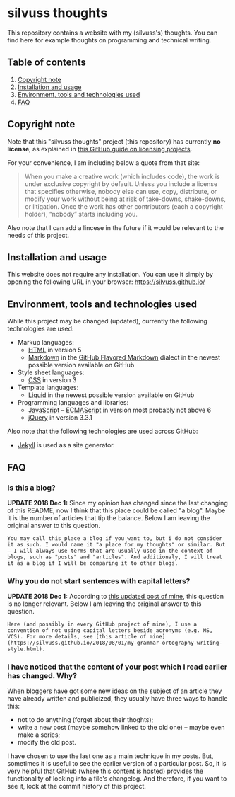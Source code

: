 # silvuss thoughts

This repository contains a website with my (silvuss's) thoughts. You can find here for example thoughts on programming and technical writing.

## Table of contents

1. [Copyright note](#copyright-note)
2. [Installation and usage](#installation-and-usage)
3. [Environment, tools and technologies used](#environment-tools-and-technologies-used)
4. [FAQ](#faq)

## Copyright note

Note that this "silvuss thoughts" project (this repository) has currently **no license**, as explained in [this GitHub guide on licensing projects](https://choosealicense.com/no-permission/).

For your convenience, I am including below a quote from that site:
> When you make a creative work (which includes code), the work is under exclusive copyright by default. Unless you include a license that specifies otherwise, nobody else can use, copy, distribute, or modify your work without being at risk of take-downs, shake-downs, or litigation. Once the work has other contributors (each a copyright holder), “nobody” starts including you.

Also note that I can add a lincese in the future if it would be relevant to the needs of this project.

## Installation and usage

This website does not require any installation. You can use it simply by opening the following URL in your browser: https://silvuss.github.io/

## Environment, tools and technologies used

While this project may be changed (updated), currently the following technologies are used:
- Markup languages:
    - [HTML](https://en.wikipedia.org/wiki/HTML) in version 5
    - [Markdown](https://en.wikipedia.org/wiki/Markdown) in the [GitHub Flavored Markdown](https://github.github.com/gfm/) dialect in the newest possible version available on GitHub
- Style sheet languages:
    - [CSS](https://en.wikipedia.org/wiki/Cascading_Style_Sheets) in version 3
- Template languages:
    - [Liquid](https://shopify.github.io/liquid/) in the newest possible version available on GitHub
- Programming languages and libraries:
    - [JavaScript](https://en.wikipedia.org/wiki/JavaScript) – [ECMAScript](https://en.wikipedia.org/wiki/ECMAScript) in version most probably not above 6
    - [jQuery](https://en.wikipedia.org/wiki/JQuery) in version 3.3.1

Also note that the following technologies are used across GitHub:
- [Jekyll](https://en.wikipedia.org/wiki/Jekyll_(software)) is used as a site generator.

## FAQ

### Is this a blog?

**UPDATE 2018 Dec 1:** Since my opinion has changed since the last changing of this README, now I think that this place could be called "a blog". Maybe it is the number of articles that tip the balance. Below I am leaving the original answer to this question.

```
You may call this place a blog if you want to, but i do not consider it as such. I would name it "a place for my thoughts" or similar. But – I will always use terms that are usually used in the context of blogs, such as "posts" and "articles". And additionaly, I will treat it as a blog if I will be comparing it to other blogs.
```

### Why you do not start sentences with capital letters?

**UPDATE 2018 Dec 1:** According to [this updated post of mine](https://silvuss.github.io/2018/08/01/my-grammar-ortography-writing-style.html), this question is no longer relevant. Below I am leaving the original answer to this question.

```
Here (and possibly in every GitHub project of mine), I use a convention of not using capital letters beside acronyms (e.g. MS, VCS). For more details, see [this article of mine](https://silvuss.github.io/2018/08/01/my-grammar-ortography-writing-style.html).
```

### I have noticed that the content of your post which I read earlier has changed. Why?

When bloggers have got some new ideas on the subject of an article they have already written and publicized, they usually have three ways to handle this:
- not to do anything (forget about their thoghts);
- write a new post (maybe somehow linked to the old one) – maybe even make a series;
- modify the old post.

I have chosen to use the last one as a main technique in my posts. But, sometimes it is useful to see the earlier version of a particular post. So, it is very helpful that GitHub (where this content is hosted) provides the functionality of looking into a file's changelog. And therefore, if you want to see it, look at the commit history of this project.